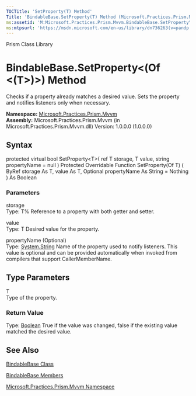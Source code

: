 ```yaml
---
TOCTitle: 'SetProperty(T) Method'
Title: 'BindableBase.SetProperty(T) Method (Microsoft.Practices.Prism.Mvvm)'
ms:assetid: 'M:Microsoft.Practices.Prism.Mvvm.BindableBase.SetProperty\`\`1(\`\`0@,\`\`0,System.String)'
ms:mtpsurl: 'https://msdn.microsoft.com/en-us/library/dn736263(v=pandp.50)'
---
```


Prism Class Library

BindableBase.SetProperty&lt;(Of &lt;(T&gt;)&gt;) Method
===========================================================

Checks if a property already matches a desired value. Sets the property and notifies listeners only when necessary.

**Namespace:** [Microsoft.Practices.Prism.Mvvm](https://msdn.microsoft.com/library/microsoft.practices.prism.mvvm)
**Assembly:** Microsoft.Practices.Prism.Mvvm (in Microsoft.Practices.Prism.Mvvm.dll) Version: 1.0.0.0 (1.0.0.0)

## Syntax


protected virtual bool SetProperty&lt;T&gt;( ref T storage, T value, string propertyName = null ) Protected Overridable Function SetProperty(Of T) ( ByRef storage As T, value As T, Optional propertyName As String = Nothing ) As Boolean

### Parameters

storage  
Type: T%
Reference to a property with both getter and setter.

value  
Type: T
Desired value for the property.

propertyName (Optional)  
Type: [System.String](http://msdn.microsoft.com/en-us/library/s1wwdcbf)
Name of the property used to notify listeners. This value is optional and can be provided automatically when invoked from compilers that support CallerMemberName.

Type Parameters
---------------

<span id="templatesToggle"></span>
T  
Type of the property.

### Return Value

Type: [Boolean](http://msdn.microsoft.com/en-us/library/a28wyd50)
True if the value was changed, false if the existing value matched the desired value.

See Also
--------


[BindableBase Class](https://msdn.microsoft.com/library/microsoft.practices.prism.mvvm.bindablebase)

[BindableBase Members](https://msdn.microsoft.com/allmembers.t:microsoft.practices.prism.mvvm.bindablebase)

[Microsoft.Practices.Prism.Mvvm Namespace](https://msdn.microsoft.com/library/microsoft.practices.prism.mvvm)
